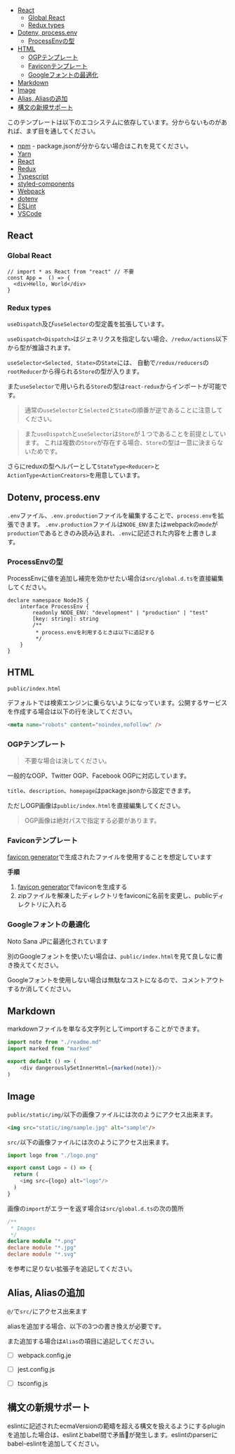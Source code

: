 - [React](#react)
  - [Global React](#global-react)
  - [Redux types](#redux-types)
- [Dotenv, process.env](#dotenv-processenv)
  - [ProcessEnvの型](#processenv%e3%81%ae%e5%9e%8b)
- [HTML](#html)
  - [OGPテンプレート](#ogp%e3%83%86%e3%83%b3%e3%83%97%e3%83%ac%e3%83%bc%e3%83%88)
  - [Faviconテンプレート](#favicon%e3%83%86%e3%83%b3%e3%83%97%e3%83%ac%e3%83%bc%e3%83%88)
  - [Googleフォントの最適化](#google%e3%83%95%e3%82%a9%e3%83%b3%e3%83%88%e3%81%ae%e6%9c%80%e9%81%a9%e5%8c%96)
- [Markdown](#markdown)
- [Image](#image)
- [Alias, Aliasの追加](#alias-alias%e3%81%ae%e8%bf%bd%e5%8a%a0)
- [構文の新規サポート](#%e6%a7%8b%e6%96%87%e3%81%ae%e6%96%b0%e8%a6%8f%e3%82%b5%e3%83%9d%e3%83%bc%e3%83%88)


このテンプレートは以下のエコシステムに依存しています。分からないものがあれば、まず目を通してください。

- [npm](https://docs.npmjs.com/files/package.json) - package.jsonが分からない場合はこれを見てください。
- [Yarn](https://yarnpkg.com/ja/docs/getting-started)
- [React](https://reactjs.org/docs/getting-started.html)
- [Redux](https://redux.js.org/introduction/getting-started)
- [Typescript](http://www.typescriptlang.org/docs/handbook/typescript-in-5-minutes.html)
- [styled-components](https://styled-components.com/docs/basics#getting-started)
- [Webpack](https://webpack.js.org/guides/getting-started/)
- [dotenv](https://github.com/motdotla/dotenv)
- [ESLint](https://eslint.org/docs/user-guide/getting-started)
- [VSCode](https://code.visualstudio.com/docs/getstarted/introvideos)

## React

### Global React

```tsx
// import * as React from "react" // 不要
const App =  () => {
  <div>Hello, World</div>
}
```

### Redux types

`useDispatch`及び`useSelector`の型定義を拡張しています。

`useDispatch<Dispatch>`はジェネリクスを指定しない場合、`/redux/actions`以下から型が推論されます。

`useSelector<Selected, State>`の`State`には、
自動で`/redux/reducers`の`rootReducer`から得られる`Store`の型が入ります。

また`useSelector`で用いられる`Store`の型は`react-redux`からインポートが可能です。

> 通常の`useSelector`と`Selected`と`State`の順番が逆であることに注意してください。

> また`useDispatch`と`useSelector`は`Store`が１つであることを前提としています。
> これは複数の`Store`が存在する場合、`Store`の型は一意に決まらないためです。

さらにreduxの型ヘルパーとして`StateType<Reducer>`と`ActionType<ActionCreators>`を用意しています。

## Dotenv, process.env

`.env`ファイル、`.env.production`ファイルを編集することで、`process.env`を拡張できます。
`.env.production`ファイルは`NODE_ENV`またはwebpackの`mode`が`production`であるときのみ読み込まれ、`.env`に記述された内容を上書きします。

### ProcessEnvの型

ProcessEnvに値を追加し補完を効かせたい場合は`src/global.d.ts`を直接編集してください。

```tsx
declare namespace NodeJS {
    interface ProcessEnv {
        readonly NODE_ENV: "development" | "production" | "test"
        [key: string]: string
        /**
         * process.envを利用するときは以下に追記する
         */
    }
}
```

## HTML

`public/index.html`

デフォルトでは検索エンジンに乗らないようになっています。公開するサービスを作成する場合は以下の行を決してください。

```html
<meta name="robots" content="noindex,nofollow" />
```

### OGPテンプレート

> 不要な場合は決してください。

一般的なOGP、Twitter OGP、Facebook OGPに対応しています。

`title`、`description`、`homepage`はpackage.jsonから設定できます。

ただしOGP画像は`public/index.html`を直接編集してください。

> OGP画像は絶対パスで指定する必要があります。

### Faviconテンプレート

[favicon generator](https://www.favicon-generator.org/)で生成されたファイルを使用することを想定しています

**手順**

1. [favicon generator](https://www.favicon-generator.org/)でfaviconを生成する
2. zipファイルを解凍したディレクトリをfaviconに名前を変更し、publicディレクトリに入れる

### Googleフォントの最適化

Noto Sana JPに最適化されています

別のGoogleフォントを使いたい場合は、`public/index.html`を見て良しなに書き換えてください。

Googleフォントを使用しない場合は無駄なコストになるので、コメントアウトするか消してください。

## Markdown

markdownファイルを単なる文字列としてimportすることができます。

```typescript
import note from "./readme.md"
import marked from "marked"

export default () => (
    <div dangerouslySetInnerHtml={marked(note)}/>
)
```

## Image

`public/static/img/`以下の画像ファイルには次のようにアクセス出来ます。

```html
<img src="static/img/sample.jpg" alt="sample"/>
```

`src/`以下の画像ファイルには次のようにアクセス出来ます。

```typescript
import logo from "./logo.png"

export const Logo = () => {
  return (
  	<img src={logo} alt="logo"/> 
  )
}
```

画像の`import`がエラーを返す場合は`src/global.d.ts`の次の箇所

```typescript
/**
 * Images
 */
declare module "*.png"
declare module "*.jpg"
declare module "*.svg"
```

を参考に足りない拡張子を追記してください。

## Alias, Aliasの追加

`@/`で`src/`にアクセス出来ます

aliasを追加する場合、以下の3つの書き換えが必要です。

また追加する場合は`Alias`の項目に追記してください。

- [ ] webpack.config.je

- [ ] jest.config.js
- [ ] tsconfig.js

## 構文の新規サポート

eslintに記述されたecmaVersionの範疇を超える構文を扱えるようにするpluginを追加した場合は、eslintとbabel間で矛盾が発生します。eslintのparserにbabel-eslintを追加してください。

